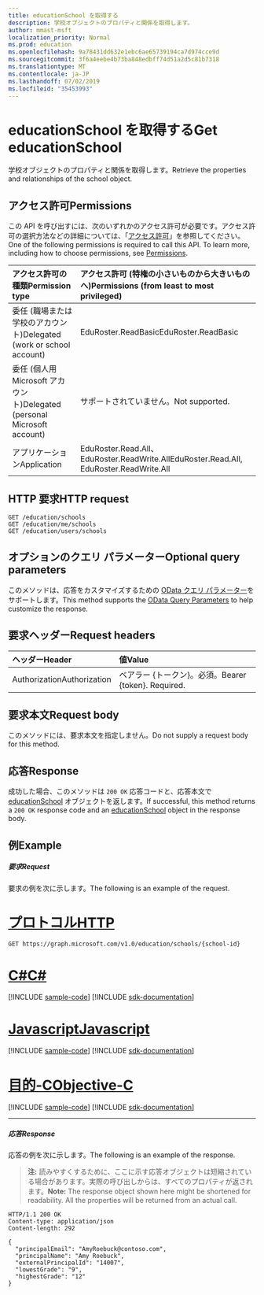 ```yaml
---
title: educationSchool を取得する
description: 学校オブジェクトのプロパティと関係を取得します。
author: mmast-msft
localization_priority: Normal
ms.prod: education
ms.openlocfilehash: 9a78431dd632e1ebc6ae65739194ca7d974cce9d
ms.sourcegitcommit: 3f6a4eebe4b73ba848edbff74d51a2d5c81b7318
ms.translationtype: MT
ms.contentlocale: ja-JP
ms.lasthandoff: 07/02/2019
ms.locfileid: "35453993"
---
```

# <a name="get-educationschool"></a><span data-ttu-id="1dfc5-103">educationSchool を取得する</span><span class="sxs-lookup"><span data-stu-id="1dfc5-103">Get educationSchool</span></span>

<span data-ttu-id="1dfc5-104">学校オブジェクトのプロパティと関係を取得します。</span><span class="sxs-lookup"><span data-stu-id="1dfc5-104">Retrieve the properties and relationships of the school object.</span></span>

## <a name="permissions"></a><span data-ttu-id="1dfc5-105">アクセス許可</span><span class="sxs-lookup"><span data-stu-id="1dfc5-105">Permissions</span></span>
<span data-ttu-id="1dfc5-p101">この API を呼び出すには、次のいずれかのアクセス許可が必要です。アクセス許可の選択方法などの詳細については、「[アクセス許可](/graph/permissions-reference)」を参照してください。</span><span class="sxs-lookup"><span data-stu-id="1dfc5-p101">One of the following permissions is required to call this API. To learn more, including how to choose permissions, see [Permissions](/graph/permissions-reference).</span></span>

|<span data-ttu-id="1dfc5-108">アクセス許可の種類</span><span class="sxs-lookup"><span data-stu-id="1dfc5-108">Permission type</span></span>      | <span data-ttu-id="1dfc5-109">アクセス許可 (特権の小さいものから大きいものへ)</span><span class="sxs-lookup"><span data-stu-id="1dfc5-109">Permissions (from least to most privileged)</span></span>              |
|:--------------------|:---------------------------------------------------------|
|<span data-ttu-id="1dfc5-110">委任 (職場または学校のアカウント)</span><span class="sxs-lookup"><span data-stu-id="1dfc5-110">Delegated (work or school account)</span></span> |  <span data-ttu-id="1dfc5-111">EduRoster.ReadBasic</span><span class="sxs-lookup"><span data-stu-id="1dfc5-111">EduRoster.ReadBasic</span></span>  |
|<span data-ttu-id="1dfc5-112">委任 (個人用 Microsoft アカウント)</span><span class="sxs-lookup"><span data-stu-id="1dfc5-112">Delegated (personal Microsoft account)</span></span> |  <span data-ttu-id="1dfc5-113">サポートされていません。</span><span class="sxs-lookup"><span data-stu-id="1dfc5-113">Not supported.</span></span>  |
|<span data-ttu-id="1dfc5-114">アプリケーション</span><span class="sxs-lookup"><span data-stu-id="1dfc5-114">Application</span></span> | <span data-ttu-id="1dfc5-115">EduRoster.Read.All、EduRoster.ReadWrite.All</span><span class="sxs-lookup"><span data-stu-id="1dfc5-115">EduRoster.Read.All, EduRoster.ReadWrite.All</span></span> | 

## <a name="http-request"></a><span data-ttu-id="1dfc5-116">HTTP 要求</span><span class="sxs-lookup"><span data-stu-id="1dfc5-116">HTTP request</span></span>
<!-- { "blockType": "ignored" } -->
```http
GET /education/schools
GET /education/me/schools
GET /education/users/schools
```
## <a name="optional-query-parameters"></a><span data-ttu-id="1dfc5-117">オプションのクエリ パラメーター</span><span class="sxs-lookup"><span data-stu-id="1dfc5-117">Optional query parameters</span></span>
<span data-ttu-id="1dfc5-118">このメソッドは、応答をカスタマイズするための [OData クエリ パラメーター](https://developer.microsoft.com/graph/docs/concepts/query_parameters)をサポートします。</span><span class="sxs-lookup"><span data-stu-id="1dfc5-118">This method supports the [OData Query Parameters](https://developer.microsoft.com/graph/docs/concepts/query_parameters) to help customize the response.</span></span>

## <a name="request-headers"></a><span data-ttu-id="1dfc5-119">要求ヘッダー</span><span class="sxs-lookup"><span data-stu-id="1dfc5-119">Request headers</span></span>
| <span data-ttu-id="1dfc5-120">ヘッダー</span><span class="sxs-lookup"><span data-stu-id="1dfc5-120">Header</span></span>       | <span data-ttu-id="1dfc5-121">値</span><span class="sxs-lookup"><span data-stu-id="1dfc5-121">Value</span></span> |
|:---------------|:--------|
| <span data-ttu-id="1dfc5-122">Authorization</span><span class="sxs-lookup"><span data-stu-id="1dfc5-122">Authorization</span></span>  | <span data-ttu-id="1dfc5-p102">ベアラー {トークン}。必須。</span><span class="sxs-lookup"><span data-stu-id="1dfc5-p102">Bearer {token}. Required.</span></span>  |

## <a name="request-body"></a><span data-ttu-id="1dfc5-125">要求本文</span><span class="sxs-lookup"><span data-stu-id="1dfc5-125">Request body</span></span>
<span data-ttu-id="1dfc5-126">このメソッドには、要求本文を指定しません。</span><span class="sxs-lookup"><span data-stu-id="1dfc5-126">Do not supply a request body for this method.</span></span>
## <a name="response"></a><span data-ttu-id="1dfc5-127">応答</span><span class="sxs-lookup"><span data-stu-id="1dfc5-127">Response</span></span>
<span data-ttu-id="1dfc5-128">成功した場合、このメソッドは `200 OK` 応答コードと、応答本文で [educationSchool](../resources/educationschool.md) オブジェクトを返します。</span><span class="sxs-lookup"><span data-stu-id="1dfc5-128">If successful, this method returns a `200 OK` response code and an [educationSchool](../resources/educationschool.md) object in the response body.</span></span>
## <a name="example"></a><span data-ttu-id="1dfc5-129">例</span><span class="sxs-lookup"><span data-stu-id="1dfc5-129">Example</span></span>
##### <a name="request"></a><span data-ttu-id="1dfc5-130">要求</span><span class="sxs-lookup"><span data-stu-id="1dfc5-130">Request</span></span>
<span data-ttu-id="1dfc5-131">要求の例を次に示します。</span><span class="sxs-lookup"><span data-stu-id="1dfc5-131">The following is an example of the request.</span></span>

# <a name="httptabhttp"></a>[<span data-ttu-id="1dfc5-132">プロトコル</span><span class="sxs-lookup"><span data-stu-id="1dfc5-132">HTTP</span></span>](#tab/http)
<!-- {
  "blockType": "request",
  "name": "get_educationschool"
}-->
```http
GET https://graph.microsoft.com/v1.0/education/schools/{school-id}
```
# <a name="ctabcsharp"></a>[<span data-ttu-id="1dfc5-133">C#</span><span class="sxs-lookup"><span data-stu-id="1dfc5-133">C#</span></span>](#tab/csharp)
[!INCLUDE [sample-code](../includes/snippets/csharp/get-educationschool-csharp-snippets.md)]
[!INCLUDE [sdk-documentation](../includes/snippets/snippets-sdk-documentation-link.md)]

# <a name="javascripttabjavascript"></a>[<span data-ttu-id="1dfc5-134">Javascript</span><span class="sxs-lookup"><span data-stu-id="1dfc5-134">Javascript</span></span>](#tab/javascript)
[!INCLUDE [sample-code](../includes/snippets/javascript/get-educationschool-javascript-snippets.md)]
[!INCLUDE [sdk-documentation](../includes/snippets/snippets-sdk-documentation-link.md)]

# <a name="objective-ctabobjc"></a>[<span data-ttu-id="1dfc5-135">目的-C</span><span class="sxs-lookup"><span data-stu-id="1dfc5-135">Objective-C</span></span>](#tab/objc)
[!INCLUDE [sample-code](../includes/snippets/objc/get-educationschool-objc-snippets.md)]
[!INCLUDE [sdk-documentation](../includes/snippets/snippets-sdk-documentation-link.md)]

---

##### <a name="response"></a><span data-ttu-id="1dfc5-136">応答</span><span class="sxs-lookup"><span data-stu-id="1dfc5-136">Response</span></span>
<span data-ttu-id="1dfc5-137">応答の例を次に示します。</span><span class="sxs-lookup"><span data-stu-id="1dfc5-137">The following is an example of the response.</span></span> 

><span data-ttu-id="1dfc5-p103">**注:** 読みやすくするために、ここに示す応答オブジェクトは短縮されている場合があります。実際の呼び出しからは、すべてのプロパティが返されます。</span><span class="sxs-lookup"><span data-stu-id="1dfc5-p103">**Note:** The response object shown here might be shortened for readability. All the properties will be returned from an actual call.</span></span>

<!-- {
  "blockType": "response",
  "truncated": true,
  "@odata.type": "microsoft.graph.educationSchool"
} -->
```http
HTTP/1.1 200 OK
Content-type: application/json
Content-length: 292

{
  "principalEmail": "AmyRoebuck@contoso.com",
  "principalName": "Amy Roebuck",
  "externalPrincipalId": "14007",
  "lowestGrade": "9",
  "highestGrade": "12"
}
```

<!-- uuid: 8fcb5dbc-d5aa-4681-8e31-b001d5168d79
2015-10-25 14:57:30 UTC -->
<!-- {
  "type": "#page.annotation",
  "description": "Get educationSchool",
  "keywords": "",
  "section": "documentation",
  "tocPath": "",
  "suppressions": [
  ]
}-->
